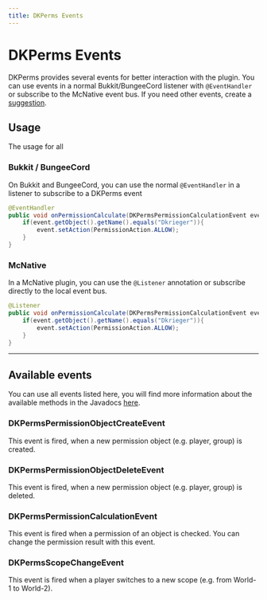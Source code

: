 ```yaml
---
title: DKPerms Events
---
```


# DKPerms Events

DKPerms provides several events for better interaction with the plugin. You can use events in a 
normal Bukkit/BungeeCord listener with `@EventHandler` or subscribe to the McNative event bus.
If you need other events, create a [suggestion](../support.md#suggestions).

## Usage

The usage for all


### Bukkit / BungeeCord

On Bukkit and BungeeCord, you can use the normal `@EventHandler` in a listener to subscribe to a DKPerms event

```java
@EventHandler
public void onPermissionCalculate(DKPermsPermissionCalculationEvent event){
    if(event.getObject().getName().equals("Dkrieger")){
        event.setAction(PermissionAction.ALLOW);
    }
}
```


### McNative

In a McNative plugin, you can use the `@Listener` annotation or subscribe directly to the local event bus.

```java
@Listener
public void onPermissionCalculate(DKPermsPermissionCalculationEvent event){
    if(event.getObject().getName().equals("Dkrieger")){
        event.setAction(PermissionAction.ALLOW);
    }
}
```

****


## Available events

You can use all events listed here, you will find more information about the available methods in the Javadocs [here](https://javadocs.pretronic.net/dkperms).

### DKPermsPermissionObjectCreateEvent

This event is fired, when a new permission object (e.g. player, group) is created. 


### DKPermsPermissionObjectDeleteEvent

This event is fired, when a new permission object (e.g. player, group) is deleted.


### DKPermsPermissionCalculationEvent

This event is fired when a permission of an object is checked. You can change the permission result with this event.


### DKPermsScopeChangeEvent

This event is fired when a player switches to a new scope (e.g. from World-1 to World-2).
